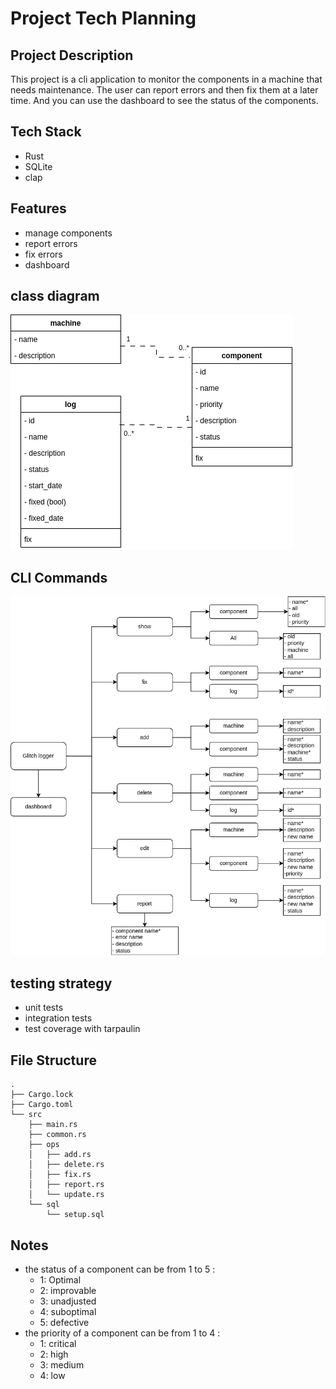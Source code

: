 # Project Tech Planning

## Project Description

This project is a cli application to monitor the components in a machine that needs maintenance. The user can report errors and then fix them at a later time. And you can use the dashboard to see the status of the components.

## Tech Stack

- Rust
- SQLite
- clap

## Features

- manage components
- report errors
- fix errors
- dashboard

## class diagram

![digram class](images/class_diagram.drawio.png)

## CLI Commands

![cli commands](images/cli.tree.png)

## testing strategy

- unit tests
- integration tests
- test coverage with tarpaulin

## File Structure

```shell
.
├── Cargo.lock
├── Cargo.toml
└── src
    ├── main.rs
    ├── common.rs
    ├── ops
    │   ├── add.rs
    │   ├── delete.rs
    │   ├── fix.rs
    │   ├── report.rs
    │   └── update.rs
    └── sql
        └── setup.sql
```

## Notes

- the status of a component can be from 1 to 5 :
  - 1: Optimal
  - 2: improvable
  - 3: unadjusted
  - 4: suboptimal
  - 5: defective
- the priority of a component can be from 1 to 4 :
  - 1: critical
  - 2: high
  - 3: medium
  - 4: low
